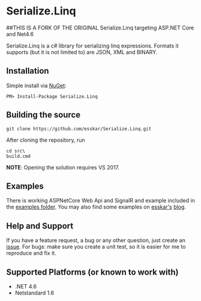  # Serialize.Linq

##THIS IS A FORK OF THE ORIGINAL Serialize.Linq targeting ASP.NET Core and Net4.6

Serialize.Linq is a c# library for serializing linq expressions. 
Formats it supports (but it is not limited to) are JSON, XML and BINARY.

## Installation
Simple install via [NuGet][1]:

    PM> Install-Package Serialize.Linq

## Building the source

    git clone https://github.com/esskar/Serialize.Linq.git

After cloning the repository, run 

    cd src\
    build.cmd

__NOTE__: Opening the solution requires VS 2017.

## Examples
There is working ASPNetCore Web Api and SignalR and example included in the [examples folder][5].
You may also find some examples on [esskar's][2] [blog][3].

## Help and Support
If you have a feature request, a bug or any other question, just create an [issue][4].
For bugs: make sure you create a unit test, so it is easier for me to reproduce and fix it.

## Supported Platforms (or known to work with)
* .NET 4.6
* Netstandard 1.6

[1]: http://nuget.org/packages/Serialize.Linq
[2]: https://github.com/esskar
[3]: http://blog.esskar.de/tags/serialize.linq.html
[4]: https://github.com/esskar/Serialize.Linq/issues
[5]: https://github.com/esskar/Serialize.Linq/tree/master/src/Serialize.Linq.Examples
